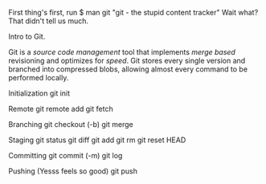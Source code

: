 First thing's first, run
    $ man git
"git - the stupid content tracker"
Wait what? That didn't tell us much.

Intro to Git.

Git is a <em>source code management</em> tool that implements <em>merge based</em> revisioning and optimizes for <em>speed</em>.
Git stores every single version and branched into compressed blobs, allowing almost every command to be performed locally.

Initialization
git init

Remote
git remote add
git fetch

Branching
git checkout (-b)
git merge

Staging
git status
git diff
git add
git rm
git reset HEAD

Committing
git commit (-m)
git log

Pushing (Yesss feels so good)
git push
